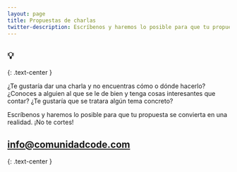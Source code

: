 ```yaml
---
layout: page
title: Propuestas de charlas
twitter-description: Escríbenos y haremos lo posible para que tu propuesta se convierta en una realidad. ¡No te cortes!
---
```


## :bulb:
{: .text-center }

¿Te gustaría dar una charla y no encuentras cómo o dónde hacerlo? ¿Conoces a alguien al que se le de bien y tenga cosas interesantes que contar? ¿Te gustaría que se tratara algún tema concreto?

Escríbenos y haremos lo posible para que tu propuesta se convierta en una realidad. ¡No te cortes!

## info@comunidadcode.com
{: .text-center }